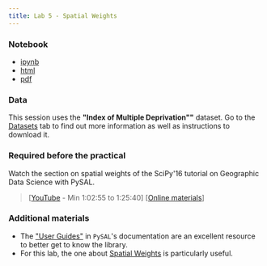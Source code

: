 ```yaml
---
title: Lab 5 - Spatial Weights
---
```


### Notebook

- [ipynb](../content/labs/lab_05.ipynb)
- [html](../content/labs/lab_05.html)
- [pdf](../content/labs/lab_05.pdf)

### Data

This session uses the **"Index of Multiple Deprivation""** dataset. Go to the [Datasets](../datasets.html) tab to find out more information as well as instructions to download it.

### Required before the practical

Watch the section on spatial weights of the SciPy'16 tutorial on Geographic Data Science with PySAL. 

> [[YouTube](https://youtu.be/TY4QWnnd4jY?t=1h2m55s) - Min 1:02:55 to 1:25:40] [[Online materials](http://darribas.org/gds_scipy16/ipynb_md/03_spatial_weights.html)]

### Additional materials

* The ["User Guides"](http://pysal.readthedocs.org/en/latest/users/tutorials/index.html) in `PySAL`'s documentation are an excellent resource to better get to know the library. 
* For this lab, the one about [Spatial Weights](http://pysal.readthedocs.org/en/latest/users/tutorials/weights.html) is particularly useful.
